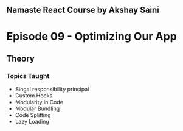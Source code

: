 ## Namaste React Course by Akshay Saini

# Episode 09 - Optimizing Our App

## Theory

### Topics Taught

- Singal responsibility principal
- Custom Hooks
- Modularity in Code
- Modular Bundling
- Code Splitting
- Lazy Loading
